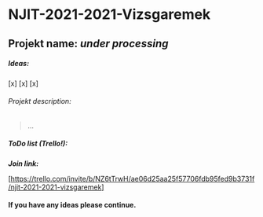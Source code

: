 # NJIT-2021-2021-Vizsgaremek

## Projekt name: *under processing*

##### Ideas:
[x]
[x]
[x]

###### Projekt description:

> ...

##### ToDo list (Trello!):

***Join link:***

[https://trello.com/invite/b/NZ6tTrwH/ae06d25aa25f57706fdb95fed9b3731f/njit-2021-2021-vizsgaremek]

#### If you have any ideas please continue.
